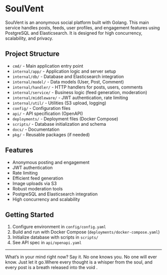 # SoulVent

SoulVent is an anonymous social platform built with Golang. This main service handles posts, feeds, user profiles, and engagement features using PostgreSQL and Elasticsearch. It is designed for high concurrency, scalability, and privacy.

## Project Structure

- `cmd/` - Main application entry point
- `internal/app/` - Application logic and server setup
- `internal/db/` - Database and Elasticsearch integration
- `internal/model/` - Data models (User, Post, Comment)
- `internal/handler/` - HTTP handlers for posts, users, comments
- `internal/service/` - Business logic (feed generation, moderation)
- `internal/middleware/` - JWT authentication, rate limiting
- `internal/util/` - Utilities (S3 upload, logging)
- `config/` - Configuration files
- `api/` - API specification (OpenAPI)
- `deployments/` - Deployment files (Docker Compose)
- `scripts/` - Database initialization and schema
- `docs/` - Documentation
- `pkg/` - Reusable packages (if needed)

## Features
- Anonymous posting and engagement
- JWT authentication
- Rate limiting
- Efficient feed generation
- Image uploads via S3
- Robust moderation tools
- PostgreSQL and Elasticsearch integration
- High concurrency and scalability

## Getting Started
1. Configure environment in `config/config.yaml`
2. Build and run with Docker Compose (`deployments/docker-compose.yaml`)
3. Initialize database with scripts in `scripts/`
4. See API spec in `api/openapi.yaml`

---

What’s in your mind right now? Say it. No one knows you. No one will ever know. Just let it go.Where every thought is a whisper from the soul, and every post is a breath released into the void .
